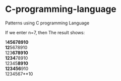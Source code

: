 # C-programming-language
Patterns using C programming Language

If we enter n=7, then The result shows:

1**45678910                                                                                                                    
12**5678910                                                                                                                    
123**678910                                                                                                                    
1234**78910                                                                                                                    
12345**8910                                                                                                                    
123456**910                                                                                                                   
1234567**10
